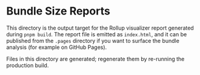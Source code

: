 # Bundle Size Reports

This directory is the output target for the Rollup visualizer report generated during `pnpm build`. The report file is emitted as `index.html`, and it can be published from the `.pages` directory if you want to surface the bundle analysis (for example on GitHub Pages).

Files in this directory are generated; regenerate them by re-running the production build.
